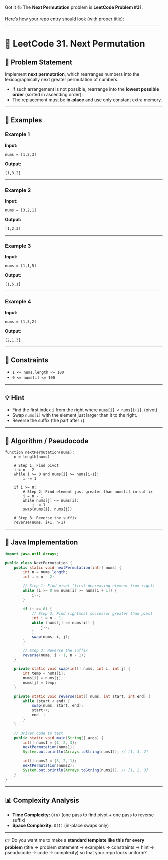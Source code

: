 Got it 👍 The **Next Permutation** problem is **LeetCode Problem #31**.

Here’s how your repo entry should look (with proper title):

---

# 🔹 LeetCode 31. Next Permutation

## 📌 Problem Statement

Implement **next permutation**, which rearranges numbers into the lexicographically next greater permutation of numbers.

* If such arrangement is not possible, rearrange into the **lowest possible order** (sorted in ascending order).
* The replacement must be **in-place** and use only constant extra memory.

---

## 📌 Examples

### Example 1

**Input:**

```
nums = [1,2,3]
```

**Output:**

```
[1,3,2]
```

---

### Example 2

**Input:**

```
nums = [3,2,1]
```

**Output:**

```
[1,2,3]
```

---

### Example 3

**Input:**

```
nums = [1,1,5]
```

**Output:**

```
[1,5,1]
```

---

### Example 4

**Input:**

```
nums = [1,3,2]
```

**Output:**

```
[2,1,3]
```

---

## 📌 Constraints

* `1 <= nums.length <= 100`
* `0 <= nums[i] <= 100`

---

## 💡 Hint

* Find the first index `i` from the right where `nums[i] < nums[i+1]`. (pivot)
* Swap `nums[i]` with the element just larger than it to the right.
* Reverse the suffix (the part after `i`).

---

## 📌 Algorithm / Pseudocode

```
function nextPermutation(nums):
    n = length(nums)

    # Step 1: Find pivot
    i = n - 2
    while i >= 0 and nums[i] >= nums[i+1]:
        i -= 1

    if i >= 0:
        # Step 2: Find element just greater than nums[i] in suffix
        j = n - 1
        while nums[j] <= nums[i]:
            j -= 1
        swap(nums[i], nums[j])

    # Step 3: Reverse the suffix
    reverse(nums, i+1, n-1)
```

---

## 📌 Java Implementation

```java
import java.util.Arrays;

public class NextPermutation {
    public static void nextPermutation(int[] nums) {
        int n = nums.length;
        int i = n - 2;

        // Step 1: Find pivot (first decreasing element from right)
        while (i >= 0 && nums[i] >= nums[i + 1]) {
            i--;
        }

        if (i >= 0) {
            // Step 2: Find rightmost successor greater than pivot
            int j = n - 1;
            while (nums[j] <= nums[i]) {
                j--;
            }
            swap(nums, i, j);
        }

        // Step 3: Reverse the suffix
        reverse(nums, i + 1, n - 1);
    }

    private static void swap(int[] nums, int i, int j) {
        int temp = nums[i];
        nums[i] = nums[j];
        nums[j] = temp;
    }

    private static void reverse(int[] nums, int start, int end) {
        while (start < end) {
            swap(nums, start, end);
            start++;
            end--;
        }
    }

    // Driver code to test
    public static void main(String[] args) {
        int[] nums1 = {1, 2, 3};
        nextPermutation(nums1);
        System.out.println(Arrays.toString(nums1)); // [1, 3, 2]

        int[] nums2 = {3, 2, 1};
        nextPermutation(nums2);
        System.out.println(Arrays.toString(nums2)); // [1, 2, 3]
    }
}
```

---

## 📊 Complexity Analysis

* **Time Complexity:** `O(n)` (one pass to find pivot + one pass to reverse suffix)
* **Space Complexity:** `O(1)` (in-place swaps only)

---

👉 Do you want me to make a **standard template like this for every problem** (title → problem statement → examples → constraints → hint → pseudocode → code → complexity) so that your repo looks uniform?
